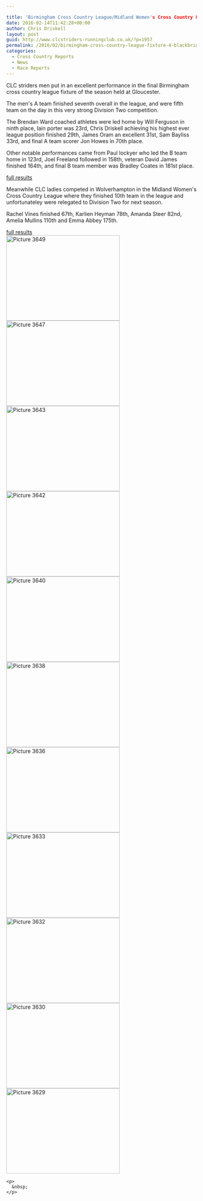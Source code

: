 ```yaml
---

title: 'Birmingham Cross Country League/Midland Women's Cross Country League - 13/02/2016'
date: 2016-02-14T11:42:28+00:00
author: Chris Driskell
layout: post
guid: http://www.clcstriders-runningclub.co.uk/?p=1957
permalink: /2016/02/birmingham-cross-country-league-fixture-4-blackbridge-13022016/
categories:
  - Cross Country Reports
  - News
  - Race Reports
---
```

CLC striders men put in an excellent performance in the final Birmingham cross country league fixture of the season held at Gloucester.

<div id="eyeDivInject">
  <p>
    The men's A team finished seventh overall in the league, and were fifth team on the day in this very strong Division Two competition.
  </p>
  
  <p>
    The Brendan Ward coached athletes were led home by Will Ferguson in ninth place, Iain porter was 23rd, Chris Driskell achieving his highest ever league position finished 29th, James Oram an excellent 31st, Sam Bayliss 33rd, and final A team scorer Jon Howes in 70th place.
  </p>
  
  <p>
    Other notable performances came from Paul lockyer who led the B team home in 123rd, Joel Freeland followed in 158th, veteran David James finished 164th, and final B team member was Bradley Coates in 181st place.
  </p>
  
  <div id="taboola-mid-article-thumbnails" class=" trc_related_container trc_spotlight_widget">
    <a href="http://www.birminghamccleague.co.uk/images/stories/bdccl/articlepdfs/XC_League_Archive/2015-16/2016-02-13-M2.pdf">full results</a>
  </div>
  
  <div class=" trc_related_container trc_spotlight_widget">
  </div>
  
  <p>
    Meanwhile CLC ladies competed in Wolverhampton in the Midland Women's Cross Country League where they finished 10th team in the league and unfortunateley were relegated to Division Two for next season.
  </p>
  
  <p>
    Rachel Vines finished 67th, Karlien Heyman 78th, Amanda Steer 82nd, Amelia Mullins 110th and Emma Abbey 175th.
  </p>
  
  <p>
    <a href="http://www.midlandathletics.org.uk/individualresultsfixture4aldersleystadium13-02-16.pdf">full results</a><br /> <a href="http://www.clcstriders-runningclub.co.uk/wplive/wp-content/uploads/2016/02/Picture-3649.jpg"><img class="alignnone size-medium wp-image-1958" src="http://www.clcstriders-runningclub.co.uk/wplive/wp-content/uploads/2016/02/Picture-3649-300x225.jpg" alt="Picture 3649" width="300" height="225" srcset="http://www.clcstriders-runningclub.co.uk/wplive/wp-content/uploads/2016/02/Picture-3649-300x225.jpg 300w, http://www.clcstriders-runningclub.co.uk/wplive/wp-content/uploads/2016/02/Picture-3649.jpg 640w" sizes="(max-width: 300px) 100vw, 300px" /></a> <a href="http://www.clcstriders-runningclub.co.uk/wplive/wp-content/uploads/2016/02/Picture-3647.jpg"><img class="alignnone size-medium wp-image-1959" src="http://www.clcstriders-runningclub.co.uk/wplive/wp-content/uploads/2016/02/Picture-3647-300x225.jpg" alt="Picture 3647" width="300" height="225" srcset="http://www.clcstriders-runningclub.co.uk/wplive/wp-content/uploads/2016/02/Picture-3647-300x225.jpg 300w, http://www.clcstriders-runningclub.co.uk/wplive/wp-content/uploads/2016/02/Picture-3647.jpg 640w" sizes="(max-width: 300px) 100vw, 300px" /></a> <a href="http://www.clcstriders-runningclub.co.uk/wplive/wp-content/uploads/2016/02/Picture-3643.jpg"><img class="alignnone size-medium wp-image-1960" src="http://www.clcstriders-runningclub.co.uk/wplive/wp-content/uploads/2016/02/Picture-3643-300x225.jpg" alt="Picture 3643" width="300" height="225" srcset="http://www.clcstriders-runningclub.co.uk/wplive/wp-content/uploads/2016/02/Picture-3643-300x225.jpg 300w, http://www.clcstriders-runningclub.co.uk/wplive/wp-content/uploads/2016/02/Picture-3643.jpg 640w" sizes="(max-width: 300px) 100vw, 300px" /></a> <a href="http://www.clcstriders-runningclub.co.uk/wplive/wp-content/uploads/2016/02/Picture-3642.jpg"><img class="alignnone size-medium wp-image-1961" src="http://www.clcstriders-runningclub.co.uk/wplive/wp-content/uploads/2016/02/Picture-3642-300x225.jpg" alt="Picture 3642" width="300" height="225" srcset="http://www.clcstriders-runningclub.co.uk/wplive/wp-content/uploads/2016/02/Picture-3642-300x225.jpg 300w, http://www.clcstriders-runningclub.co.uk/wplive/wp-content/uploads/2016/02/Picture-3642.jpg 640w" sizes="(max-width: 300px) 100vw, 300px" /></a> <a href="http://www.clcstriders-runningclub.co.uk/wplive/wp-content/uploads/2016/02/Picture-3640.jpg"><img class="alignnone size-medium wp-image-1962" src="http://www.clcstriders-runningclub.co.uk/wplive/wp-content/uploads/2016/02/Picture-3640-300x225.jpg" alt="Picture 3640" width="300" height="225" srcset="http://www.clcstriders-runningclub.co.uk/wplive/wp-content/uploads/2016/02/Picture-3640-300x225.jpg 300w, http://www.clcstriders-runningclub.co.uk/wplive/wp-content/uploads/2016/02/Picture-3640.jpg 640w" sizes="(max-width: 300px) 100vw, 300px" /></a> <a href="http://www.clcstriders-runningclub.co.uk/wplive/wp-content/uploads/2016/02/Picture-3638.jpg"><img class="alignnone size-medium wp-image-1963" src="http://www.clcstriders-runningclub.co.uk/wplive/wp-content/uploads/2016/02/Picture-3638-300x225.jpg" alt="Picture 3638" width="300" height="225" srcset="http://www.clcstriders-runningclub.co.uk/wplive/wp-content/uploads/2016/02/Picture-3638-300x225.jpg 300w, http://www.clcstriders-runningclub.co.uk/wplive/wp-content/uploads/2016/02/Picture-3638.jpg 640w" sizes="(max-width: 300px) 100vw, 300px" /></a> <a href="http://www.clcstriders-runningclub.co.uk/wplive/wp-content/uploads/2016/02/Picture-3636.jpg"><img class="alignnone size-medium wp-image-1964" src="http://www.clcstriders-runningclub.co.uk/wplive/wp-content/uploads/2016/02/Picture-3636-300x225.jpg" alt="Picture 3636" width="300" height="225" srcset="http://www.clcstriders-runningclub.co.uk/wplive/wp-content/uploads/2016/02/Picture-3636-300x225.jpg 300w, http://www.clcstriders-runningclub.co.uk/wplive/wp-content/uploads/2016/02/Picture-3636.jpg 640w" sizes="(max-width: 300px) 100vw, 300px" /></a> <a href="http://www.clcstriders-runningclub.co.uk/wplive/wp-content/uploads/2016/02/Picture-3633.jpg"><img class="alignnone size-medium wp-image-1965" src="http://www.clcstriders-runningclub.co.uk/wplive/wp-content/uploads/2016/02/Picture-3633-300x225.jpg" alt="Picture 3633" width="300" height="225" srcset="http://www.clcstriders-runningclub.co.uk/wplive/wp-content/uploads/2016/02/Picture-3633-300x225.jpg 300w, http://www.clcstriders-runningclub.co.uk/wplive/wp-content/uploads/2016/02/Picture-3633.jpg 640w" sizes="(max-width: 300px) 100vw, 300px" /></a> <a href="http://www.clcstriders-runningclub.co.uk/wplive/wp-content/uploads/2016/02/Picture-3632.jpg"><img class="alignnone size-medium wp-image-1966" src="http://www.clcstriders-runningclub.co.uk/wplive/wp-content/uploads/2016/02/Picture-3632-300x225.jpg" alt="Picture 3632" width="300" height="225" srcset="http://www.clcstriders-runningclub.co.uk/wplive/wp-content/uploads/2016/02/Picture-3632-300x225.jpg 300w, http://www.clcstriders-runningclub.co.uk/wplive/wp-content/uploads/2016/02/Picture-3632.jpg 640w" sizes="(max-width: 300px) 100vw, 300px" /></a> <a href="http://www.clcstriders-runningclub.co.uk/wplive/wp-content/uploads/2016/02/Picture-3630.jpg"><img class="alignnone size-medium wp-image-1967" src="http://www.clcstriders-runningclub.co.uk/wplive/wp-content/uploads/2016/02/Picture-3630-300x225.jpg" alt="Picture 3630" width="300" height="225" srcset="http://www.clcstriders-runningclub.co.uk/wplive/wp-content/uploads/2016/02/Picture-3630-300x225.jpg 300w, http://www.clcstriders-runningclub.co.uk/wplive/wp-content/uploads/2016/02/Picture-3630.jpg 640w" sizes="(max-width: 300px) 100vw, 300px" /></a> <a href="http://www.clcstriders-runningclub.co.uk/wplive/wp-content/uploads/2016/02/Picture-3629.jpg"><img class="alignnone size-medium wp-image-1968" src="http://www.clcstriders-runningclub.co.uk/wplive/wp-content/uploads/2016/02/Picture-3629-300x225.jpg" alt="Picture 3629" width="300" height="225" srcset="http://www.clcstriders-runningclub.co.uk/wplive/wp-content/uploads/2016/02/Picture-3629-300x225.jpg 300w, http://www.clcstriders-runningclub.co.uk/wplive/wp-content/uploads/2016/02/Picture-3629.jpg 640w" sizes="(max-width: 300px) 100vw, 300px" /></a></div> 
    
    <p>
      &nbsp;
    </p>